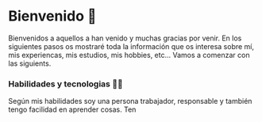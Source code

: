 # Bienvenido 👋

<!--
**Alexandru031/Alexandru031** is a ✨ _special_ ✨ repository because its `README.md` (this file) appears on your GitHub profile.

Here are some ideas to get you started:

- 🔭 I’m currently working on ...
- 🌱 I’m currently learning ...
- 👯 I’m looking to collaborate on ...
- 🤔 I’m looking for help with ...
- 💬 Ask me about ...
- 📫 How to reach me: ...
- 😄 Pronouns: ...
- ⚡ Fun fact: ...
-->

Bienvenidos a aquellos a han venido y muchas gracias por venir. En los siguientes pasos os mostraré toda la información que os interesa sobre mí, mis experiencas, mis estudios, mis hobbies, etc... Vamos a comenzar con las siguients.

### Habilidades y tecnologias 👨‍💻

Según mis habilidades soy una persona trabajador, responsable y también tengo facilidad en aprender cosas. Ten



